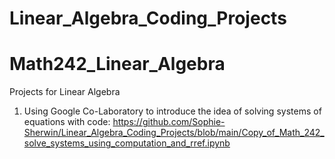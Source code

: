 # Linear_Algebra_Coding_Projects

# Math242_Linear_Algebra
Projects for Linear Algebra

1. Using Google Co-Laboratory to introduce the idea of solving systems of equations with code:
https://github.com/Sophie-Sherwin/Linear_Algebra_Coding_Projects/blob/main/Copy_of_Math_242_solve_systems_using_computation_and_rref.ipynb
